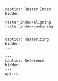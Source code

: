 ```{include} ../README.md

```

```{toctree}
---
caption: Raster Index
hidden:
---
raster_index/aligning
raster_index/combining
```

```{toctree}
---
caption: Rasterizing
hidden:
---
```

```{toctree}
---
caption: Reference
hidden:
---
api.rst
```

